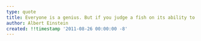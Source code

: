```yaml
---
type: quote
title: Everyone is a genius. But if you judge a fish on its ability to climb a tree, it will live its whole life believing that it is stupid.
author: Albert Einstein
created: !!timestamp '2011-08-26 00:00:00 -8'
---
```

